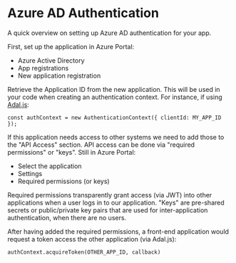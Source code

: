 # Azure AD Authentication

A quick overview on setting up Azure AD authentication for your app.

First, set up the application in Azure Portal:

  * Azure Active Directory
  * App registrations
  * New application registration

Retrieve the Application ID from the new application. This will be used in your
code when creating an authentication context. For instance, if using [Adal.js](https://github.com/AzureAD/azure-activedirectory-library-for-js):

    const authContext = new AuthenticationContext({ clientId: MY_APP_ID });

If this application needs access to other systems we need to add those to the
"API Access" section. API access can be done via "required permissions" or
"keys". Still in Azure Portal:

  * Select the application
  * Settings
  * Required permissions (or keys)

Required permissions transparently grant access (via JWT) into other
applications when a user logs in to our application. "Keys" are pre-shared
secrets or public/private key pairs that are used for inter-application
authentication, when there are no users.

After having added the required permissions, a front-end application would
request a token access the other application (via Adal.js):

    authContext.acquireToken(OTHER_APP_ID, callback)

